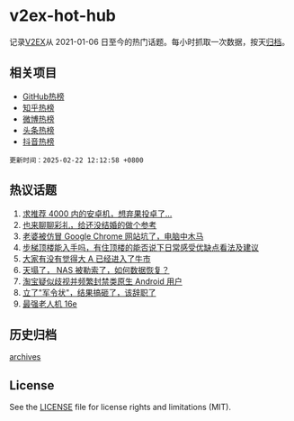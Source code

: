 # v2ex-hot-hub

 记录[V2EX](https://www.v2ex.com/)从 2021-01-06 日至今的热门话题。每小时抓取一次数据，按天[归档](archives)。
 
 ## 相关项目

- [GitHub热榜](https://github.com/lonnyzhang423/github-hot-hub)
- [知乎热榜](https://github.com/lonnyzhang423/zhihu-hot-hub)
- [微博热榜](https://github.com/lonnyzhang423/weibo-hot-hub)
- [头条热榜](https://github.com/lonnyzhang423/toutiao-hot-hub)
- [抖音热榜](https://github.com/lonnyzhang423/douyin-hot-hub)


 `更新时间：2025-02-22 12:12:58 +0800`

## 热议话题

1. [求推荐 4000 内的安卓机，想弃果投卓了…](https://www.v2ex.com/t/1113194)
1. [也来聊聊彩礼，给还没结婚的做个参考](https://www.v2ex.com/t/1113292)
1. [老婆被仿冒 Google Chrome 网站坑了，电脑中木马](https://www.v2ex.com/t/1113249)
1. [步梯顶楼能入手吗，有住顶楼的能否说下日常感受优缺点看法及建议](https://www.v2ex.com/t/1113244)
1. [大家有没有觉得大 A 已经进入了牛市](https://www.v2ex.com/t/1113205)
1. [天塌了， NAS 被勒索了，如何数据恢复？](https://www.v2ex.com/t/1113196)
1. [淘宝疑似歧视并频繁封禁类原生 Android 用户](https://www.v2ex.com/t/1113414)
1. [立了"军令状"，结果搞砸了，该辞职了](https://www.v2ex.com/t/1113288)
1. [最强老人机 16e](https://www.v2ex.com/t/1113223)

## 历史归档

[archives](archives)

## License

See the [LICENSE](LICENSE) file for license rights and limitations (MIT).
